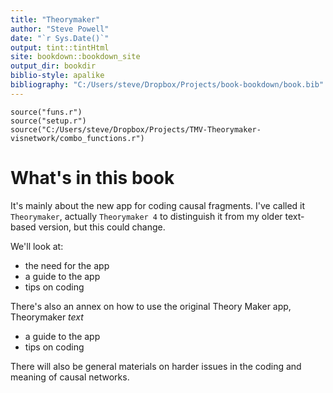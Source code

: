 ```yaml
---
title: "Theorymaker"
author: "Steve Powell"
date: "`r Sys.Date()`"
output: tint::tintHtml
site: bookdown::bookdown_site
output_dir: bookdir
biblio-style: apalike
bibliography: "C:/Users/steve/Dropbox/Projects/book-bookdown/book.bib"
---
```


```{r, echo=F, message=F, warning=F}
source("funs.r")
source("setup.r")
source("C:/Users/steve/Dropbox/Projects/TMV-Theorymaker-visnetwork/combo_functions.r")

```

# What's in this book

It's mainly about the new app for coding causal fragments. I've called it `Theorymaker`, actually `Theorymaker 4` to distinguish it from my older text-based version, but this could change.

We'll look at:

- the need for the app
- a guide to the app
- tips on coding

There's also an annex on how to use the original Theory Maker app, Theorymaker *text*

- a guide to the app
- tips on coding


There will also be general materials on harder issues in the coding and meaning of causal networks.




